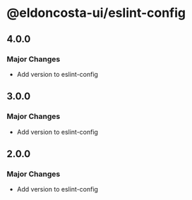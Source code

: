 # @eldoncosta-ui/eslint-config

## 4.0.0

### Major Changes

- Add version to eslint-config

## 3.0.0

### Major Changes

- Add version to eslint-config

## 2.0.0

### Major Changes

- Add version to eslint-config

